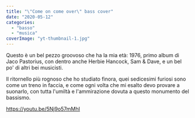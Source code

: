 ```yaml
---
title: "\"Come on come over\" bass cover"
date: "2020-05-12"
categories: 
  - "basso"
  - "musica"
coverImage: "yt-thumbnail-1.jpg"
---
```


Questo è un bel pezzo groovoso che ha la mia età: 1976, primo album di Jaco Pastorius, con dentro anche Herbie Hancock, Sam & Dave, e un bel po' di altri bei musicisti.

Il ritornello più rognoso che ho studiato finora, quei sedicesimi furiosi sono come un treno in faccia, e come ogni volta che mi esalto devo provare a suonarlo, con tutta l'umiltà e l'ammirazione dovuta a questo monumento del bassismo.

https://youtu.be/5Nj9o57mMhI
